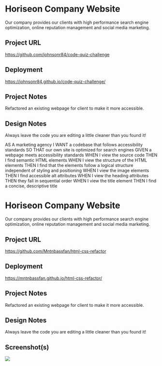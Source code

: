 # Horiseon Company Website

Our company provides our clients with high performance search engine optimization, online reputation management and social media marketing.

## Project URL

https://github.com/johnsonr84/code-quiz-challenge

## Deployment

https://johnsonr84.github.io/code-quiz-challenge/

## Project Notes

Refactored an existing webpage for client to make it more accessible.

## Design Notes

Always leave the code you are editing a little cleaner than you found it!

AS A marketing agency
I WANT a codebase that follows accessibility standards
SO THAT our own site is optimized for search engines
GIVEN a webpage meets accessibility standards
WHEN I view the source code
THEN I find semantic HTML elements
WHEN I view the structure of the HTML elements
THEN I find that the elements follow a logical structure independent of styling and positioning
WHEN I view the image elements
THEN I find accessible alt attributes
WHEN I view the heading attributes
THEN they fall in sequential order
WHEN I view the title element
THEN I find a concise, descriptive title

# Horiseon Company Website

Our company provides our clients with high performance search engine optimization, online reputation management and social media marketing.

## Project URL

https://github.com/Mntnbassfan/html-css-refactor

## Deployment

https://mntnbassfan.github.io/html-css-refactor/

## Project Notes

Refactored an existing webpage for client to make it more accessible.

## Design Notes

Always leave the code you are editing a little cleaner than you found it!

## Screenshot(s)

<img src="./assets/images/screenshot.png">
